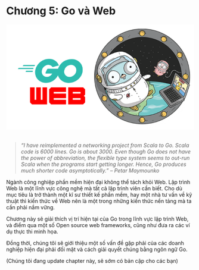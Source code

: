 # Chương 5: Go và Web

<div align="center">
	<img src="../images/ch5.png">
	<br/>
	<span align="center">
		<i></i>
	</span>
</div>
<br/>

>*“I have reimplemented a networking project from Scala to Go. Scala code is 6000 lines. Go is about 3000. Even though Go does not have the power of abbreviation, the flexible type system seems to out-run Scala when the programs start getting longer. Hence, Go produces much shorter code asymptotically.” – Petar Maymounko*

Ngành công nghiệp phần mềm hiện đại không thể tách khỏi Web. Lập trình Web là một lĩnh vực công nghệ mà tất cả lập trình viên cần biết. Cho dù mục tiêu là trở thành một kĩ sư thiết kế phần mềm, hay một nhà tư vấn về kỹ thuật thì kiến thức về Web nên là một trong những kiến thức nền tảng mà ta cần phải nắm vững.

Chương này sẽ giải thích vị trí hiện tại của Go trong lĩnh vực lập trình Web, và điểm qua một số Open source web frameworks, cũng như đưa ra các ví dụ thực thi minh họa.

Đồng thời, chúng tôi sẽ giới thiệu một số vấn đề gặp phải của các doanh nghiệp hiện đại phải đối mặt và cách giải quyết chúng bằng ngôn ngữ Go.

(Chúng tôi đang update chapter này, sẽ sớm có bản cập cho các bạn)
